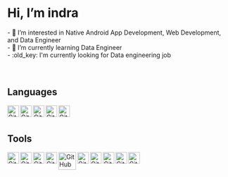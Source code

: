 <h1>Hi, I’m indra </h1>
- 👀 I’m interested in Native Android App Development, Web Development, and Data Engineer </br>
- 🌱 I’m currently learning Data Engineer </br>
- :old_key: I'm currently looking for Data engineering job </br></br></br>

<h2>Languages</h2>
<img alt="GitHub" src="https://cdn4.iconfinder.com/data/icons/logos-and-brands/512/267_Python_logo-128.png" title="Python" style="max-width: 100%;" width="26px" align="left">
<img alt="GitHub" src="https://cdn4.iconfinder.com/data/icons/logos-and-brands/512/181_Java_logo_logos-128.png" title="Java" style="max-width: 100%;" width="26px" align="left">
<img alt="GitHub" src="https://cdn.freebiesupply.com/logos/large/2x/kotlin-1-logo-png-transparent.png" title="Kotlin" style="max-width: 100%;" width="26px" align="left">
<img alt="GitHub" src="https://cdn4.iconfinder.com/data/icons/logos-3/568/php-logo-128.png" title="PHP" style="max-width: 100%;" width="26px" align="left">
<img alt="GitHub" src="https://cdn0.iconfinder.com/data/icons/flat-design-database-set-3/24/sql-128.png" title="SQL" style="max-width: 100%;" width="26px" align="left">


</br>
</br>

<h2>Tools</h2>
<img alt="GitHub" src="https://cdn.freebiesupply.com/logos/large/2x/visual-studio-code-logo-png-transparent.png" title="VsCode" style="max-width: 100%;" width="26px" align="left">
<img alt="GitHub" src="https://cdn4.iconfinder.com/data/icons/small-n-flat/24/terminal-128.png" title="Terminal" style="max-width: 100%;" width="26px" align="left">
<img alt="GitHub" src="https://developer.android.com/studio/images/studio-icon.svg" title="Android_studio" style="max-width: 100%;" width="26px" align="left">
<img alt="GitHub" src="https://cdn1.iconfinder.com/data/icons/it-terms/512/hadoop-128.png" title="Hadoop" style="max-width: 100%;" width="26px" align="left">
<img alt="GitHub" src="https://miro.medium.com/max/1400/0*bqHf2WCDUlm7_hU3.png" title="Pyspark" style="max-width: 100%;" width="40px" align="left">
<img alt="GitHub" src="https://miro.medium.com/max/700/1*u75yVU5Pgi0OhX7RZ0kYQA.png" title="Airflow" style="max-width: 100%;" width="26px" align="left">
<img alt="GitHub" src="https://dbeaver.com/img/dbeaver-head.png" title="dBeaver" style="max-width: 100%;" width="26px" align="left">
<img alt="GitHub" src="https://git-scm.com/images/logos/downloads/Git-Icon-1788C.png" title="git" style="max-width: 100%;" width="26px" align="left">
<img alt="GitHub" src="https://cdn-icons-png.flaticon.com/512/25/25231.png" title="github" style="max-width: 100%;" width="26px" align="left">
<img alt="GitHub" src="https://getbootstrap.com/docs/5.0/assets/brand/bootstrap-logo.svg" title="Bootstrap" style="max-width: 100%;" width="26px" align="left">



<!---
indraryadi/indraryadi is a ✨ special ✨ repository because its `README.md` (this file) appears on your GitHub profile.
You can click the Preview link to take a look at your changes.
--->
